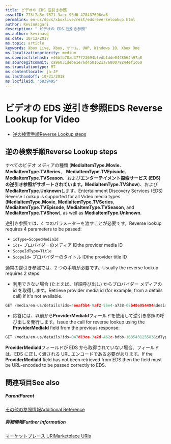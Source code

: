 ```yaml
---
title: ビデオの EDS 逆引き参照
assetID: 773f7a8e-7571-3aec-96d6-478437696ea6
permalink: en-us/docs/xboxlive/rest/edsreverselookup.html
author: KevinAsgari
description: " ビデオの EDS 逆引き参照"
ms.author: kevinasg
ms.date: 10/12/2017
ms.topic: article
keywords: Xbox Live, Xbox, ゲーム, UWP, Windows 10, Xbox One
ms.localizationpriority: medium
ms.openlocfilehash: e46bfb70ad377723694bfedb1dde0448564a97a8
ms.sourcegitcommit: ca96031debe1e76d4501621a7680079244ef1c60
ms.translationtype: MT
ms.contentlocale: ja-JP
ms.lasthandoff: 10/31/2018
ms.locfileid: "5839495"
---
```

# <a name="eds-reverse-lookup-for-video"></a><span data-ttu-id="14f88-104">ビデオの EDS 逆引き参照</span><span class="sxs-lookup"><span data-stu-id="14f88-104">EDS Reverse Lookup for Video</span></span>
 
  * [<span data-ttu-id="14f88-105">逆の検索手順</span><span class="sxs-lookup"><span data-stu-id="14f88-105">Reverse Lookup steps</span></span>](#ID4EQ)
 
<a id="ID4EQ"></a>

 
## <a name="reverse-lookup-steps"></a><span data-ttu-id="14f88-106">逆の検索手順</span><span class="sxs-lookup"><span data-stu-id="14f88-106">Reverse Lookup steps</span></span>
 
<span data-ttu-id="14f88-107">すべてのビデオ メディアの種類 (**MediaItemType.Movie**、 **MediaItemType.TVSeries**、 **MediaItemType.TVEpisode**、 **MediaItemType.TVSeason**、および**エンターテイメント探索サービス (EDS) の逆引き参照がサポートされています。MediaItemType.TVShow**)、および**MediaItemType.Unknown**します。</span><span class="sxs-lookup"><span data-stu-id="14f88-107">Entertainment Discovery Services (EDS) Reverse Lookup is supported for all Video media types (**MediaItemType.Movie**, **MediaItemType.TVSeries**, **MediaItemType.TVEpisode**, **MediaItemType.TVSeason**, and **MediaItemType.TVShow**), as well as **MediaItemType.Unknown**.</span></span>
 
<span data-ttu-id="14f88-108">逆引き参照では、4 つのパラメーターを渡すことが必要です。</span><span class="sxs-lookup"><span data-stu-id="14f88-108">Reverse lookup requires 4 parameters to be passed:</span></span> 
   * `idType=ScopedMediaId`
   * `ids=` <span data-ttu-id="14f88-109">プロバイダーのメディア ID</span><span class="sxs-lookup"><span data-stu-id="14f88-109">the provider media ID</span></span>
   * `ScopeIdType=Title`
   * `ScopeId=` <span data-ttu-id="14f88-110">プロバイダーのタイトル ID</span><span class="sxs-lookup"><span data-stu-id="14f88-110">the provider title ID</span></span>
 
 
<span data-ttu-id="14f88-111">通常の逆引き参照では、2 つの手順が必要です。</span><span class="sxs-lookup"><span data-stu-id="14f88-111">Usually the reverse lookup requires 2 steps:</span></span> 
   * <span data-ttu-id="14f88-112">利用できない場合 (たとえば、詳細呼び出し) からプロバイダー メディアの id を取得します。</span><span class="sxs-lookup"><span data-stu-id="14f88-112">Retrieve provider media id (for example, from a details call) if it's not available.</span></span> 

```cpp
GET /media/en-us/details?ids=4eeaf5b4-9af2-56e4-a738-68b48e954494&desiredMediaItemTypes=Movie&desired=Providers
```

 
   * <span data-ttu-id="14f88-113">応答には、以前から**ProviderMediaId**フィールドを使用して逆引き参照の呼び出しを発行します。</span><span class="sxs-lookup"><span data-stu-id="14f88-113">Issue the call for reverse lookup using the **ProviderMediaId** field from the previous response:</span></span> 

```cpp
GET /media/en-us/details?ids=047d19ca-3a7d-462c-bdbb-163543125583&idType=ScopedMediaId&desiredMediaItemTypes=Movie&fields=all&ScopeIdType=Title&ScopeId=0x5848085B
```

 
  
 
<span data-ttu-id="14f88-114">**ProviderMediaId**フィールドが EDS から取得されていない場合、フィールドは、EDS に正しく渡される URL エンコードである必要があります。</span><span class="sxs-lookup"><span data-stu-id="14f88-114">If the **ProviderMediaId** field has not been retrieved from EDS then the field must be URL-encoded to be passed correctly to EDS.</span></span>
  
<a id="ID4EOC"></a>

 
## <a name="see-also"></a><span data-ttu-id="14f88-115">関連項目</span><span class="sxs-lookup"><span data-stu-id="14f88-115">See also</span></span>
 
<a id="ID4EQC"></a>

 
##### <a name="parent"></a><span data-ttu-id="14f88-116">Parent</span><span class="sxs-lookup"><span data-stu-id="14f88-116">Parent</span></span>  

[<span data-ttu-id="14f88-117">その他の参照情報</span><span class="sxs-lookup"><span data-stu-id="14f88-117">Additional Reference</span></span>](atoc-xboxlivews-reference-additional.md)

  
<a id="ID4E3C"></a>

 
##### <a name="further-information"></a><span data-ttu-id="14f88-118">詳細情報</span><span class="sxs-lookup"><span data-stu-id="14f88-118">Further Information</span></span> 

[<span data-ttu-id="14f88-119">マーケットプレース URI</span><span class="sxs-lookup"><span data-stu-id="14f88-119">Marketplace URIs</span></span>](../uri/marketplace/atoc-reference-marketplace.md)

   
